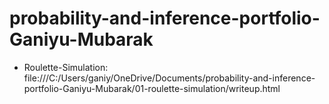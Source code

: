 # probability-and-inference-portfolio-Ganiyu-Mubarak

* Roulette-Simulation: file:///C:/Users/ganiy/OneDrive/Documents/probability-and-inference-portfolio-Ganiyu-Mubarak/01-roulette-simulation/writeup.html
